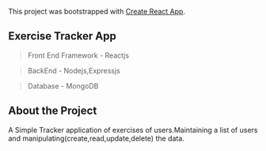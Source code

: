 This project was bootstrapped with [Create React App](https://github.com/facebook/create-react-app).

## Exercise Tracker App

>Front End Framework - Reactjs 

>BackEnd - Nodejs,Expressjs

>Database - MongoDB

## About the Project 

A Simple Tracker application of exercises of users.Maintaining a list of users and manipulating(create,read,update,delete) the data.
